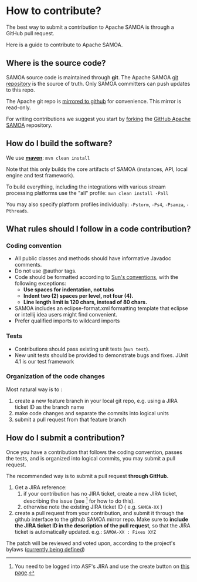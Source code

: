 How to contribute?
=================

The best way to submit a contribution to Apache SAMOA is through a GitHub pull request.

Here is a guide to contribute to Apache SAMOA. 

## Where is the source code?

SAMOA source code is maintained through **git**. The Apache SAMOA [git repository](git://git.apache.org/incubator-samoa.git) is the source of truth. Only SAMOA committers can push updates to this repo.

The Apache git repo is [mirrored to github](https://github.com/apache/incubator-samoa) for convenience. This mirror is read-only.

For writing contributions we suggest you start by [forking](https://help.github.com/articles/fork-a-repo) the [GitHub Apache SAMOA](https://github.com/apache/incubator-samoa) repository.

## How do I build the software?

We use [**maven**](http://maven.apache.org/): `mvn clean install` 

Note that this only builds the core artifacts of SAMOA (instances, API, local engine and test framework). 

To build everything, including the integrations with various stream processing platforms use the "all" profile: `mvn clean install -Pall`

You may also specify platform profiles individually: `-Pstorm`, `-Ps4`, `-Psamza`, `-Pthreads`.



## What rules should I follow in a code contribution?


### Coding convention

* All public classes and methods should have informative Javadoc comments.
* Do not use @author tags.
* Code should be formatted according to [Sun's conventions](http://www.oracle.com/technetwork/java/javase/documentation/codeconvtoc-136057.html), with the following exceptions:
	* **Use spaces for indentation, not tabs**
	* **Indent two (2) spaces per level, not four (4).**
  	* **Line length limit is 120 chars, instead of 80 chars.**
* SAMOA includes an eclipse-format.xml formatting template that eclipse or intellij idea users might find convenient.
* Prefer qualified imports to wildcard imports

### Tests

* Contributions should pass existing unit tests (`mvn test`).
* New unit tests should be provided to demonstrate bugs and fixes. JUnit 4.1 is our test framework

### Organization of the code changes

Most natural way is to :

1. create a new feature branch in your local git repo, e.g. using a JIRA ticket ID as the branch name 
2. make code changes and separate the commits into logical units
3. submit a pull request from that feature branch

  
## How do I submit a contribution?

Once you have a contribution that follows the coding convention, passes the tests, and is organized into logical commits, you may submit a pull request.

The recommended way is to submit a pull request **through GitHub.**

1. Get a JIRA reference: 
	1. if your contribution has no JIRA ticket, create a new JIRA ticket, describing the issue (see [^1] for how to do this).
	2. otherwise note the existing JIRA ticket ID ( e.g. `SAMOA-XX` )
1. create a pull request from your contribution, and submit it through the github interface to the github SAMOA mirror repo. Make sure to **include the JIRA ticket ID in the description of the pull request**, so that the JIRA ticket is automatically updated. e.g.: `SAMOA-XX : Fixes XYZ` 

The patch will be reviewed and voted upon, according to the project's bylaws ([currently being defined](https://issues.apache.org/jira/browse/SAMOA-5))





	
[^1]: You need to be logged into ASF's JIRA and use the create button on [this page](https://issues.apache.org/jira/browse/SAMOA/?selectedTab=com.atlassian.jira.jira-projects-plugin:summary-panel).
